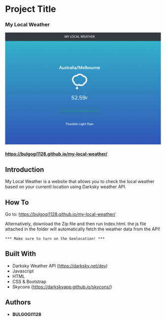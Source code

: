 # Project Title

### My Local Weather

![alt text](https://github.com/bulgogi1128/my-local-weather/blob/master/myweather.jpg)


#### https://bulgogi1128.github.io/my-local-weather/

## Introduction

My Local Weather is a website that allows you to check the local weather based on your currentl location using Darksky weather API.  


## How To

Go to: https://bulgogi1128.github.io/my-local-weather/

Alternatively, download the Zip file and then run Index.html. the js file attached in the folder will automatically fetch the weather data from the API!

```
*** Make sure to turn on the Geolocation! ***
```


## Built With

* Darksky Weather API (https://darksky.net/dev)
* Javascript
* HTML
* CSS & Bootstrap
* Skycons (https://darkskyapp.github.io/skycons/)



## Authors

* **BULGOGI1128** 
